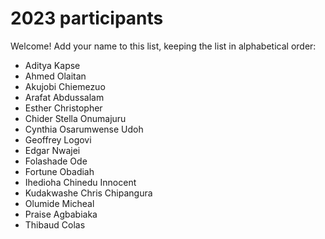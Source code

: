 # 2023 participants

Welcome! Add your name to this list, keeping the list in alphabetical order:

- Aditya Kapse
- Ahmed Olaitan
- Akujobi Chiemezuo
- Arafat Abdussalam
- Esther Christopher
- Chider Stella Onumajuru
- Cynthia Osarumwense Udoh
- Geoffrey Logovi
- Edgar Nwajei
- Folashade Ode
- Fortune Obadiah
- Ihedioha Chinedu Innocent
- Kudakwashe Chris Chipangura
- Olumide Micheal
- Praise Agbabiaka
- Thibaud Colas
